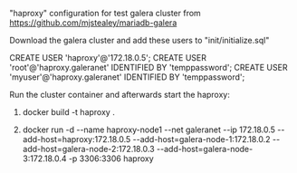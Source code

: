 "haproxy" configuration for test  galera cluster from https://github.com/mjstealey/mariadb-galera 


Download the galera cluster and add these users to "init/initialize.sql"

CREATE USER 'haproxy'@'172.18.0.5';
CREATE USER 'root'@'haproxy.galeranet' IDENTIFIED BY 'temppassword';
CREATE USER 'myuser'@'haproxy.galeranet' IDENTIFIED BY 'temppassword';

Run the cluster container and afterwards start the haproxy:

1) docker build -t haproxy .

2) docker run -d --name haproxy-node1 --net galeranet --ip 172.18.0.5 --add-host=haproxy:172.18.0.5 --add-host=galera-node-1:172.18.0.2 --add-host=galera-node-2:172.18.0.3 --add-host=galera-node-3:172.18.0.4  -p 3306:3306  haproxy



